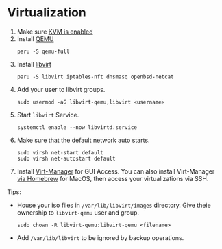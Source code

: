 # Virtualization

1. Make sure [KVM is enabled](https://wiki.archlinux.org/title/QEMU#Enabling_KVM)
2. Install [QEMU](https://wiki.archlinux.org/title/QEMU#Installation)
    ```shell
    paru -S qemu-full
    ```
3. Install [libvirt](https://wiki.archlinux.org/title/libvirt#Installation)
    ```shell
    paru -S libvirt iptables-nft dnsmasq openbsd-netcat
    ```
4. Add your user to libvirt groups.
    ```shell
    sudo usermod -aG libvirt-qemu,libvirt <username>
    ```
5. Start `libvirt` Service.
    ```shell
    systemctl enable --now libvirtd.service
    ```
6. Make sure that the default network auto starts.
    ```shell
    sudo virsh net-start default
    sudo virsh net-autostart default
    ```
7. Install [Virt-Manager](https://wiki.archlinux.org/title/Virt-manager#Installation) for GUI Access. You can also install Virt-Manager [via Homebrew](https://formulae.brew.sh/formula/virt-manager) for MacOS, then access your virtualizations via SSH.

Tips:
- House your iso files in `/var/lib/libvirt/images` directory. Give theie ownership to `libvirt-qemu` user and group.
    ```shell
    sudo chown -R libvirt-qemu:libvirt-qemu <filename>
    ```
- Add `/var/lib/libvirt` to be ignored by backup operations.
